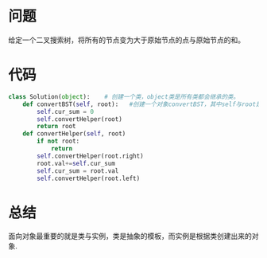 # 问题
给定一个二叉搜索树，将所有的节点变为大于原始节点的点与原始节点的和。
# 代码
```python
class Solution(object):    # 创建一个类，object类是所有类都会继承的类。
    def convertBST(self, root):   #创建一个对象convertBST，其中self与root是其属性，self表示创建的类实例本身，在传入参数时不要要传入self参数，Python解释器会自己将实例变量传进去。且在勒种定义函数时，第一参数永远是类的本身实例变量self，且调用时无需传递该参数。
        self.cur_sum = 0
        self.convertHelper(root)
        return root
    def convertHelper(self, root)
        if not root:
            return
        self.convertHelper(root.right)
        root.val+=self.cur_sum
        self.cur_sum = root.val
        self.convertHelper(root.left)
```
# 总结
面向对象最重要的就是类与实例，类是抽象的模板，而实例是根据类创建出来的对象.
